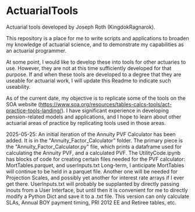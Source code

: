 # ActuarialTools
Actuarial tools developed by Joseph Roth (KingdokRagnarok).

This repository is a place for me to write scripts and applications to broaden my knowledge of actuarial science, and to demonstrate my capabilities as an actuarial programmer.

At some point, I would like to develop these into tools for other actuaries to use. However, they are not at this time sufficiently developed for that purpose. If and when these tools are developed to a degree that they are useable for actuarial work, I will update this Readme to indicate such useability.

As of the current date, my objective is to replicate some of the tools on the SOA website (https://www.soa.org/resources/tables-calcs-tools/act-practice-tools-landing/). I have significant experience in developing pension-related models and applications, and I hope to learn about other actuarial areas of practice by replicating tools used in those areas. 

2025-05-25:
An initial iteration of the Annuity PVF Calculator has been added. It is in the "Annuity_Factor_Calculator" folder. The primary piece is the "Annuity_Factor_Calculator.py" file, which prints a dataframe used for calculating the Annuity PVF, and a calculated PVF.
The UtilityCode.ipynb has blocks of code for creating certain files needed for the PVF calculator: MortTables.parquet, and userInputs.txt
Long-term, I anticipate MortTables will continue to be held in a parquet file. Another one will be needed for Projection Scales, and possibly yet another for interest rate arrays if I ever get there. UserInputs.txt will probably be supplanted by directly passing inouts from a User Interface, but until then it is convenient for me to directly modify a Python Dict and save it to a .txt file.
This version can only calculate SLAs, Annual BOY payment timing, PRI 2012 EE and Retiree tables, etc. 